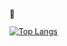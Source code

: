 👋

[![Top Langs](https://github-readme-stats.vercel.app/api/top-langs/?username=yoshimatsu567&layout=compact&hide=php,go,html,javascript,blade,dockerfile,vue,Shell)](https://github.com/anuraghazra/github-readme-stats)

<!-- **yoshimatsu567/yoshimatsu567** is a ✨ _special_ ✨ repository because its `README.md` (this file) appears on your GitHub profile.

Here are some ideas to get you started: -->

<!-- - 🔭 I’m currently working on ...
- 🌱 I’m currently learning ...
- 👯 I’m looking to collaborate on ...
- 🤔 I’m looking for help with ...
- 💬 Ask me about ...
- 📫 How to reach me: ...
- 😄 Pronouns: ...
- ⚡ Fun fact: ... -->

